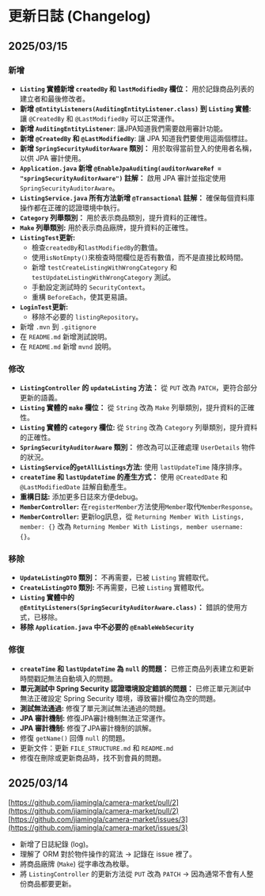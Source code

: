 # 更新日誌 (Changelog)

## 2025/03/15

### 新增

-   **`Listing` 實體新增 `createdBy` 和 `lastModifiedBy` 欄位：** 用於記錄商品列表的建立者和最後修改者。
-   **新增 `@EntityListeners(AuditingEntityListener.class)` 到 `Listing` 實體:** 讓 `@CreatedBy` 和 `@LastModifiedBy` 可以正常運作。
- **新增 `AuditingEntityListener`**: 讓JPA知道我們需要啟用審計功能。
- **新增 `@CreatedBy` 和 `@LastModifiedBy`**: 讓 JPA 知道我們要使用這兩個標註。
-   **新增 `SpringSecurityAuditorAware` 類別：** 用於取得當前登入的使用者名稱，以供 JPA 審計使用。
-   **`Application.java` 新增 `@EnableJpaAuditing(auditorAwareRef = "springSecurityAuditorAware")` 註解：** 啟用 JPA 審計並指定使用 `SpringSecurityAuditorAware`。
-   **`ListingService.java` 所有方法新增 `@Transactional` 註解：** 確保每個資料庫操作都在正確的認證環境中執行。
-   **`Category` 列舉類別：** 用於表示商品類別，提升資料的正確性。
- **`Make` 列舉類別:** 用於表示商品廠牌，提升資料的正確性。
- **`ListingTest`更新:**
    - 檢查`createdBy`和`lastModifiedBy`的數值。
    - 使用`isNotEmpty()`來檢查時間欄位是否有數值，而不是直接比較時間。
    - 新增 `testCreateListingWithWrongCategory` 和 `testUpdateListingWithWrongCategory` 測試。
    - 手動設定測試時的 `SecurityContext`。
    - 重構 `BeforeEach`，使其更易讀。
- **`LoginTest`更新:**
    - 移除不必要的 `listingRepository`。
- 新增 `.mvn` 到 `.gitignore`
- 在 `README.md` 新增測試說明。
- 在 `README.md` 新增 `mvnd` 說明。

### 修改

-   **`ListingController` 的 `updateListing` 方法：** 從 `PUT` 改為 `PATCH`，更符合部分更新的語義。
-   **`Listing` 實體的 `make` 欄位：** 從 `String` 改為 `Make` 列舉類別，提升資料的正確性。
- **`Listing` 實體的 `category` 欄位:** 從 `String` 改為 `Category` 列舉類別，提升資料的正確性。
-   **`SpringSecurityAuditorAware` 類別：** 修改為可以正確處理 `UserDetails` 物件的狀況。
- **`ListingService`的`getAllListings`方法:** 使用 `lastUpdateTime` 降序排序。
- **`createTime` 和 `lastUpdateTime` 的產生方式：** 使用 `@CreatedDate` 和 `@LastModifiedDate` 註解自動產生。
- **重構日誌:** 添加更多日誌來方便debug。
- **`MemberController`:** 在`registerMember`方法使用`Member`取代`MemberResponse`。
- **`MemberController`:** 更新log訊息，從 `Returning Member With Listings, member: {}` 改為 `Returning Member With Listings, member username: {}`。

### 移除

-   **`UpdateListingDTO` 類別：** 不再需要，已被 `Listing` 實體取代。
- **`CreateListingDTO` 類別:** 不再需要，已被 `Listing` 實體取代。
-   **`Listing` 實體中的 `@EntityListeners(SpringSecurityAuditorAware.class)`：** 錯誤的使用方式，已移除。
-  **移除 `Application.java` 中不必要的 `@EnableWebSecurity`**

### 修復

-   **`createTime` 和 `lastUpdateTime` 為 `null` 的問題：** 已修正商品列表建立和更新時間戳記無法自動填入的問題。
-   **單元測試中 Spring Security 認證環境設定錯誤的問題：** 已修正單元測試中無法正確設定 Spring Security 環境，導致審計欄位為空的問題。
- **測試無法通過:** 修復了單元測試無法通過的問題。
- **JPA 審計機制:** 修復JPA審計機制無法正常運作。
- **JPA 審計機制:** 修復了JPA審計機制的誤解。
- 修復 `getName()` 回傳 `null` 的問題。
- 更新文件：更新 `FILE_STRUCTURE.md` 和 `README.md`
- 修復在刪除或更新商品時，找不到會員的問題。

## 2025/03/14

[https://github.com/jiamingla/camera-market/pull/2](https://github.com/jiamingla/camera-market/pull/2)
[https://github.com/jiamingla/camera-market/issues/3](https://github.com/jiamingla/camera-market/issues/3)

-   新增了日誌紀錄 (log)。
-   理解了 ORM 對於物件操作的寫法 -> 記錄在 issue 裡了。
-   將商品廠牌 (`Make`) 從字串改為枚舉。
-   將 `ListingController` 的更新方法從 `PUT` 改為 `PATCH` -> 因為通常不會有人整份商品都要更新。

